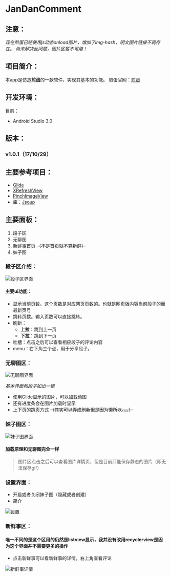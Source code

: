# JanDanComment

## 注意：

*现在煎蛋已经使用js动态onload图片，增加了img-hash，明文图片链接不再存在。
尚未解决此问题，图片区暂不可用！*

## 项目简介：
本app是仿造**煎蛋**的一款软件，实现其基本的功能。
煎蛋官网：[煎蛋][1]

## 开发环境：
目前： 
- Android Studio 3.0

## 版本：
### v1.0.1（17/10/29）

## 主要参考项目：
- [Glide][2]
- [XRefreshView][3]
- [PinchImageView][4]
- 库：[Jsoup][5]
## 主要面板：
1. 段子区
2. 无聊图
3. 新鲜事首页 ~~（不是首页就不算新鲜）~~ 
4. 妹子图

### 段子区介绍：

![段子区界面][6]
#### 主要ui功能：
- 显示当前页数。这个页数是对应网页页数的。也就是网页版内容当前段子的而最新页号
- 跳转页数。输入页数可以直接跳转。
- 刷新：
	+ **上拉**：跳到上一页
	+ **下拉**：跳到下一页
- 吐槽：点击之后可以查看相应段子的评论内容
- menu：右下角三个点，用于分享段子。
### 无聊图区：


![无聊图界面][7]



*基本界面和段子如出一辙*
- 使用Glide显示的图片，可以加载动图
- 还有进度条会在图片加载时显示
- 上下页的跳页方式 ~~（其实可以弄成刷新但是因为懒所以。。。）~~

### 妹子图区：


![妹子图界面][8]

#### 加载原理和无聊图完全一样


> 图片区点击之后可以查看图片详情页，但是目前只能保存静态的图片（即无法保存gif）

### 设置界面：

- 开启或者关闭妹子图（隐藏或者创建）
- 简介

![设置][9]

### 新鲜事区：

#### 唯一不同的是这个区用的仍然是listview显示，我并没有改用recyclerview是因为这个界面并不需要更多的操作

- 点击新鲜事可以看新鲜事的详情，右上角查看评论


![新鲜事详情][10]


  [1]: http://jandan.net/
  [2]: https://github.com/bumptech/glide
  [3]: https://github.com/huxq17/XRefreshView
  [4]: https://github.com/boycy815/PinchImageView
  [5]: https://jsoup.org/
  [6]: /screenshot/1.jpg 
  [7]: /screenshot/2.jpg 
  [8]: /screenshot/4.jpg 
  [9]: /screenshot/7.png 
  [10]: /screenshot/9.jpg